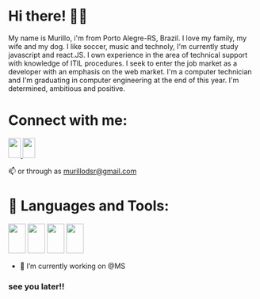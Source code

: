 # Hi there! 👋👋

<div>
    My name is Murillo, i'm from Porto Alegre-RS, Brazil. I love my family, my wife and my dog. I like soccer, music and technoly, I'm currently study javascript and    react.JS. I own experience in the area of technical support with knowledge of ITIL procedures. I seek to enter the job market as a developer with an emphasis on the web market. I'm a computer technician and I'm graduating in computer engineering at the end of this year. I'm  determined, ambitious and positive.
</div>

# Connect with me:
 <a href="https://www.linkedin.com/in/murillodsr/">
      <img src="https://cdn.jsdelivr.net/gh/devicons/devicon/icons/linkedin/linkedin-original.svg" height="40" width="25"/>
  </a>
   <a href="https://twitter.com/murillodsr/">
      <img src="https://cdn.jsdelivr.net/gh/devicons/devicon/icons/linkedin/linkedin-original.svg" height="40" width="25"/>
  </a>
  
📫 or through as murillodsr@gmail.com 

# 🌱 Languages and Tools: 
<img src="https://cdn.jsdelivr.net/gh/devicons/devicon/icons/javascript/javascript-iginal.svg" height="60" width="35" />
<img src="https://cdn.jsdelivr.net/gh/devicons/devicon/icons/react/react-original.svg" height="60" width="35"/>
<img src="https://cdn.jsdelivr.net/gh/devicons/devicon/icons/nodejs/nodejs-original-wordmark.svg" height="60" width="35" />
<img src="https://cdn.jsdelivr.net/gh/devicons/devicon/icons/java/java-original.svg" height="60" width="35" />


- 🔭 I’m currently working on @MS                                                                                                                 

    
### see you later!!

